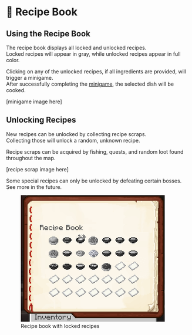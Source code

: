 # 📖 Recipe Book

## Using the Recipe Book

The recipe book displays all locked and unlocked recipes.<br>
Locked recipes will appear in gray, while unlocked recipes appear in full color.

Clicking on any of the unlocked recipes, if all ingredients are provided, will trigger a minigame.<br>
After successfully completing the [minigame](https://#), the selected dish will be cooked.

[minigame image here]

## Unlocking Recipes

New recipes can be unlocked by collecting recipe scraps.<br>
Collecting those will unlock a random, unknown recipe.

Recipe scraps can be acquired by fishing, quests, and random loot found throughout the map.

[recipe scrap image here]

Some special recipes can only be unlocked by defeating certain bosses. See more in the future.

<figure><img src="../../.gitbook/assets/image_2023-03-31_223654275.png" alt=""><figcaption>Recipe book with locked recipes</figcaption></figure>
